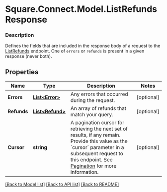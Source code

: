 # Square.Connect.Model.ListRefundsResponse

### Description

Defines the fields that are included in the response body of a request to the [ListRefunds](#endpoint-listrefunds) endpoint.  One of `errors` or `refunds` is present in a given response (never both).

## Properties

Name | Type | Description | Notes
------------ | ------------- | ------------- | -------------
**Errors** | [**List&lt;Error&gt;**](Error.md) | Any errors that occurred during the request. | [optional] 
**Refunds** | [**List&lt;Refund&gt;**](Refund.md) | An array of refunds that match your query. | [optional] 
**Cursor** | **string** | A pagination cursor for retrieving the next set of results, if any remain. Provide this value as the &#x60;cursor&#x60; parameter in a subsequent request to this endpoint.  See [Pagination](/basics/api101/pagination) for more information. | [optional] 



[[Back to Model list]](../README.md#documentation-for-models) [[Back to API list]](../README.md#documentation-for-api-endpoints) [[Back to README]](../README.md)

